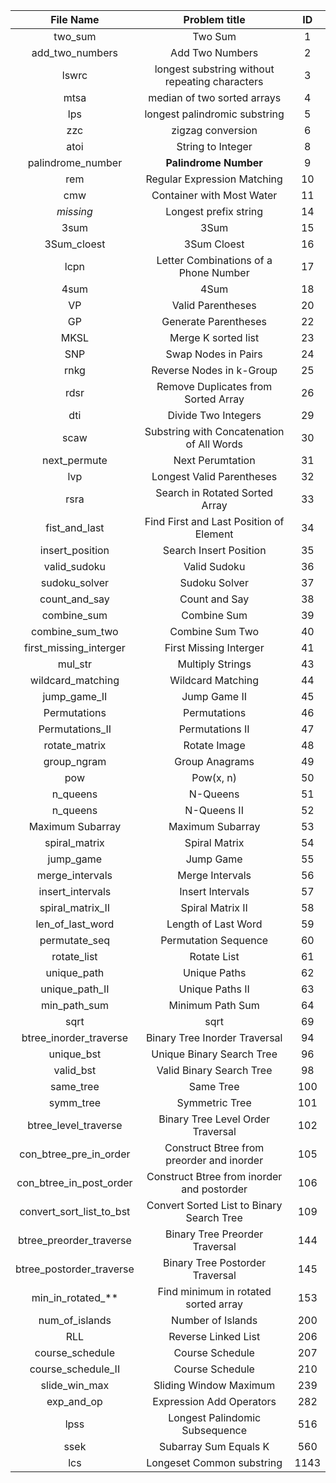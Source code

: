 | File Name                 | Problem title                                     | ID    |
|:-------------:            |:-------------------------------------------------:|:-----:|
| two_sum                   | Two Sum                                           | 1     |
| add_two_numbers           | Add Two Numbers                                   | 2     |
| lswrc                     | longest substring without repeating characters    | 3     |
| mtsa                      | median of two sorted arrays                       | 4     |
| lps                       | longest palindromic substring                     | 5     |
| zzc                       | zigzag conversion                                 | 6     |
| atoi                      | String to Integer                                 | 8     |
| palindrome_number         | **Palindrome Number**                             | 9     |
| rem                       | Regular Expression Matching                       | 10    |
| cmw                       | Container with Most Water                         | 11    |
| *missing*                 | Longest prefix string                             | 14    |
| 3sum                      | 3Sum                                              | 15    |
| 3Sum_cloest               | 3Sum Cloest                                       | 16    |
| lcpn                      | Letter Combinations of a Phone Number             | 17    |
| 4sum                      | 4Sum                                              | 18    |
| VP                        | Valid Parentheses                                 | 20    |
| GP                        | Generate Parentheses                              | 22    |
| MKSL                      | Merge K sorted list                               | 23    |
| SNP                       | Swap Nodes in Pairs                               | 24    |
| rnkg                      | Reverse Nodes in k-Group                          | 25    |
| rdsr                      | Remove Duplicates from Sorted Array               | 26    |
| dti                       | Divide Two Integers                               | 29    |
| scaw                      | Substring with Concatenation of All Words         | 30    |
| next_permute              | Next Perumtation                                  | 31    |
| lvp                       | Longest Valid Parentheses                         | 32    |
| rsra			            | Search in Rotated Sorted Array                    | 33    |
| fist_and_last             | Find First and Last Position of Element           | 34    |
| insert_position           | Search Insert Position                            | 35    |
| valid_sudoku              | Valid Sudoku                                      | 36    |
| sudoku_solver             | Sudoku Solver                                     | 37    |
| count_and_say             | Count and Say                                     | 38    |
| combine_sum               | Combine Sum                                       | 39    |
| combine_sum_two           | Combine Sum Two                                   | 40    |
| first_missing_interger    | First Missing Interger                            | 41    |
| mul_str                   | Multiply Strings                                  | 43    |
| wildcard_matching         | Wildcard Matching                                 | 44    |
| jump_game_II              | Jump Game II                                      | 45    |
| Permutations              | Permutations                                      | 46    |
| Permutations_II           | Permutations II                                   | 47    |
| rotate_matrix             | Rotate Image                                      | 48    |
| group_ngram               | Group Anagrams                                    | 49    |
| pow                       | Pow(x, n)                                         | 50    |
| n_queens                  | N-Queens                                          | 51    |
| n_queens                  | N-Queens II                                       | 52    |
| Maximum Subarray          | Maximum Subarray                                  | 53    |
| spiral_matrix             | Spiral Matrix                                     | 54    |
| jump_game                 | Jump Game                                         | 55    |
| merge_intervals           | Merge Intervals                                   | 56    |
| insert_intervals          | Insert Intervals                                  | 57    |
| spiral_matrix_II          | Spiral Matrix II                                  | 58    |
| len_of_last_word          | Length of Last Word                               | 59    |
| permutate_seq             | Permutation Sequence                              | 60    |
| rotate_list               | Rotate List                                       | 61    |
| unique_path               | Unique Paths                                      | 62    |
| unique_path_II            | Unique Paths II                                   | 63    |
| min_path_sum              | Minimum Path Sum                                  | 64    |
| sqrt                      | sqrt                                              | 69    |
| btree_inorder_traverse    | Binary Tree Inorder Traversal                     | 94    |
| unique_bst                | Unique Binary Search Tree                         | 96    |
| valid_bst                 | Valid Binary Search Tree                          | 98    |
| same_tree                 | Same Tree                                         | 100   |
| symm_tree                 | Symmetric Tree                                    | 101   |
| btree_level_traverse      | Binary Tree Level Order Traversal                 | 102   |
| con_btree_pre_in_order    | Construct Btree from preorder and inorder         | 105   |
| con_btree_in_post_order   | Construct Btree from inorder and postorder        | 106   |
| convert_sort_list_to_bst  | Convert Sorted List to Binary Search Tree         | 109   |
| btree_preorder_traverse   | Binary Tree Preorder Traversal                    | 144   |
| btree_postorder_traverse  | Binary Tree Postorder Traversal                   | 145   |
| min_in_rotated_**         | Find minimum in rotated sorted array              | 153   |
| num_of_islands            | Number of Islands                                 | 200   |
| RLL                       | Reverse Linked List                               | 206   |
| course_schedule           | Course Schedule                                   | 207   |
| course_schedule_II        | Course Schedule                                   | 210   |
| slide_win_max             | Sliding Window Maximum                            | 239   |
| exp_and_op                | Expression Add Operators                          | 282   |
| lpss                      | Longest Palindomic Subsequence                    | 516   |
| ssek                      | Subarray Sum Equals K                             | 560   |
| lcs                       | Longeset Common substring                         | 1143  |
